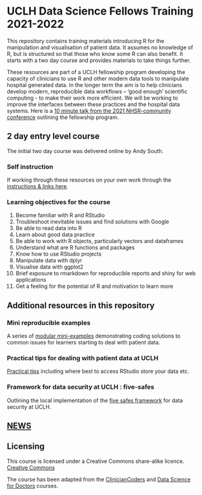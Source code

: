 # UCLH Data Science Fellows Training 2021-2022

This repository contains training materials introducing R for the manipulation and visualisation of patient data. It assumes no knowledge of R, but is structured so that those who know some R can also benefit. It starts with a two day course and provides materials to take things further. 

These resources are part of a UCLH fellowship program developing the capacity of clinicians to use R and other modern data tools to manipulate hospital generated data. In the longer term the aim is to help clinicians develop modern, reproducible data workflows – ‘good enough’ scientific computing - to make their work more efficient. We will be working to improve the interfaces between these practices and the hospital data systems. Here is a [10 minute talk from the 2021 NHSR-community conference](https://youtu.be/R7uDB9iqlZY?t=19480) outlining the fellowship program.

## 2 day entry level course

The initial two day course was delivered online by Andy South. 

### Self instruction

If working through these resources on your own work through the [instructions & links here](https://github.com/uclh-criu/learning-datascience/blob/master/Instructions/03-instructions-if-self-guided.md).

### Learning objectives for the course

1. Become familiar with R and RStudio
1. Troubleshoot inevitable issues and find solutions with Google 
1. Be able to read data into R
1. Learn about good data practice
1. Be able to work with R objects, particularly vectors and dataframes
1. Understand what are R functions and packages
1. Know how to use RStudio projects
1. Manipulate data with dplyr
1. Visualise data with ggplot2
1. Brief exposure to rmarkdown for reproducible reports and shiny for web applications 
1. Get a feeling for the potential of R and motivation to learn more

## Additional resources in this repository

### Mini reproducible examples

A series of [modular mini-examples](https://github.com/uclh-criu/learning-datascience/blob/master/examples-mini/_readme-examples-mini.md) demonstrating coding solutions to common issues for learners starting to deal with patient data.

### Practical tips for dealing with patient data at UCLH

[Practical tips](https://github.com/uclh-criu/learning-datascience/blob/master/documents/uclh-data-fellows-practical-tips.md) including where best to access RStudio store your data etc.

### Framework for data security at UCLH : five-safes

Outlining the local implementation of the [five safes framework](https://github.com/uclh-criu/learning-datascience/blob/master/documents/access-to-health-data-uclh.md) for data security at UCLH. 

## [NEWS](https://github.com/uclh-criu/learning-datascience/blob/master/LICENSE.md) 

## Licensing
This course is licensed under a Creative Commons share-alike licence. 
[Creative Commons](https://creativecommons.org/licenses/by-sa/4.0/)

The course has been adapted from the [ClinicianCoders](https://github.com/datascibc/ClinicianCoders) and [Data Science for Doctors](https://github.com/datascibc/Data-Science-for-Docs) courses.



